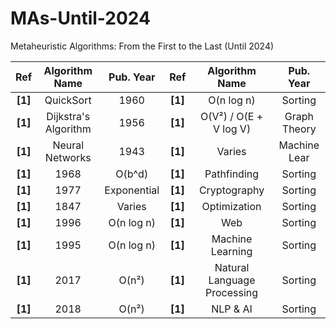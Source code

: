 # MAs-Until-2024
Metaheuristic Algorithms: From the First to the Last (Until 2024)

|**Ref**   |**Algorithm Name**                                                             |**Pub. Year**|**Ref**|**Algorithm Name**                                                                  |**Pub. Year**|
|:--------:|:-----------------------------------------------------------------------------:|:-----------:|:--------:|:-------------------------------------------------------------------------------:|:-----------:|
|**[1]**   | QuickSort                                                                     | 1960        |**[1]**   | O(n log n)                                                                      | Sorting     |
|**[1]**   | Dijkstra's Algorithm                                                          | 1956        |**[1]**   | O(V²) / O(E + V log V)                                                          | Graph Theory|
|**[1]**   | Neural Networks                                                               | 1943        |**[1]**   | Varies                                                                          | Machine Lear|
|**[1]**   | 1968                                                                          | O(b^d)      |**[1]**   | Pathfinding                                                                     |  Sorting    |
|**[1]**   | 1977                                                                          | Exponential |**[1]**   | Cryptography                                                                    |  Sorting    |
|**[1]**   | 1847                                                                          | Varies      |**[1]**   | Optimization                                                                    |  Sorting    |
|**[1]**   | 1996                                                                          | O(n log n)  |**[1]**   | Web                                                                             |  Sorting    |
|**[1]**   | 1995                                                                          | O(n log n)  |**[1]**   | Machine Learning                                                                |  Sorting    |
|**[1]**   | 2017                                                                          | O(n²)       |**[1]**   | Natural Language Processing                                                     |  Sorting    |
|**[1]**   | 2018                                                                          | O(n²)       |**[1]**   | NLP & AI                                                                        |  Sorting    |



